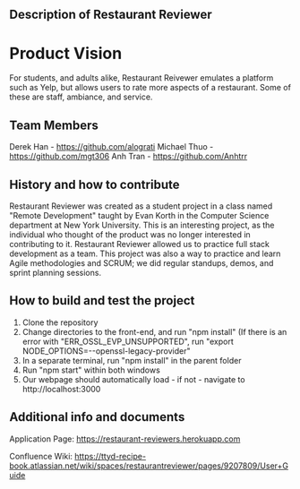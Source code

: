 ## Description of Restaurant Reviewer

# Product Vision
For students, and adults alike, Restaurant Reivewer emulates a platform such as Yelp, but allows users to rate more aspects of a restaurant. Some of these are staff, ambiance, and service. 



## Team Members


Derek Han - https://github.com/alograti
Michael Thuo - https://github.com/mgt306
Anh Tran - https://github.com/Anhtrr

## History and how to contribute

Restaurant Reviewer was created as a student project in a class named "Remote Development" taught by Evan Korth in the Computer Science department at New York University. This is an interesting project, as the individual who thought of the product was no longer interested in contributing to it. Restaurant Reviewer allowed us to practice full stack development as a team. This project was also a way to practice and learn Agile methodologies and SCRUM; we did regular standups, demos, and sprint planning sessions. 


## How to build and test the project

1. Clone the repository
2. Change directories to the front-end, and run "npm install"
   (If there is an error with "ERR_OSSL_EVP_UNSUPPORTED", run "export NODE_OPTIONS=--openssl-legacy-provider"
3. In a separate terminal, run "npm install" in the parent folder
4. Run "npm start" within both windows
5. Our webpage should automatically load - if not - navigate to http://localhost:3000

## Additional info and documents

Application Page: https://restaurant-reviewers.herokuapp.com

Confluence Wiki: https://ttyd-recipe-book.atlassian.net/wiki/spaces/restaurantreviewer/pages/9207809/User+Guide

